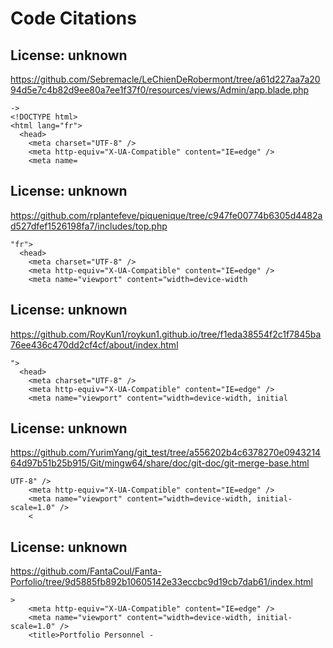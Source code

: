 # Code Citations

## License: unknown
https://github.com/Sebremacle/LeChienDeRobermont/tree/a61d227aa7a2094d5e7c4b82d9ee80a7ee1f37f0/resources/views/Admin/app.blade.php

```
->
<!DOCTYPE html>
<html lang="fr">
  <head>
    <meta charset="UTF-8" />
    <meta http-equiv="X-UA-Compatible" content="IE=edge" />
    <meta name=
```


## License: unknown
https://github.com/rplantefeve/piquenique/tree/c947fe00774b6305d4482ad527dfef1526198fa7/includes/top.php

```
"fr">
  <head>
    <meta charset="UTF-8" />
    <meta http-equiv="X-UA-Compatible" content="IE=edge" />
    <meta name="viewport" content="width=device-width
```


## License: unknown
https://github.com/RoyKun1/roykun1.github.io/tree/f1eda38554f2c1f7845ba76ee436c470dd2cf4cf/about/index.html

```
">
  <head>
    <meta charset="UTF-8" />
    <meta http-equiv="X-UA-Compatible" content="IE=edge" />
    <meta name="viewport" content="width=device-width, initial
```


## License: unknown
https://github.com/YurimYang/git_test/tree/a556202b4c6378270e094321464d97b51b25b915/Git/mingw64/share/doc/git-doc/git-merge-base.html

```
UTF-8" />
    <meta http-equiv="X-UA-Compatible" content="IE=edge" />
    <meta name="viewport" content="width=device-width, initial-scale=1.0" />
    <
```


## License: unknown
https://github.com/FantaCoul/Fanta-Porfolio/tree/9d5885fb892b10605142e33eccbc9d19cb7dab61/index.html

```
>
    <meta http-equiv="X-UA-Compatible" content="IE=edge" />
    <meta name="viewport" content="width=device-width, initial-scale=1.0" />
    <title>Portfolio Personnel -
```

